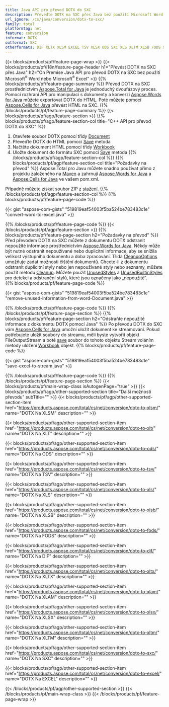 ```yaml
---
title: Java API pro převod DOTX do SXC
description: Převeďte DOTX na SXC přes Java bez použití Microsoft Word nebo Microsoft Excel
url_ignore: /cs/java/conversion/dotx-to-sxc/
family: total
platformtag: net
feature: conversion
informat: DOTX
outformat: SXC
otherformats: DIF XLTX XLSM EXCEL TSV XLSX ODS SXC XLS XLTM XLSB FODS XLT XLAM
---
```

{{< blocks/products/pf/feature-page-wrap >}}
{{< blocks/products/pf/i18n/feature-page-header h1="Převést DOTX na SXC přes Java" h2="On Premise Java API pro převod DOTX na SXC bez použití Microsoft<sup>&reg;</sup> Word nebo Microsoft<sup>&reg;</sup> Excel" >}}
{{% blocks/products/pf/feature-page-summary %}}
Převod DOTX na SXC prostřednictvím [Aspose.Total for Java](https://products.aspose.com/total/java/) je jednoduchý dvoufázový proces. Pomocí rozhraní API pro manipulaci s dokumenty a konverzi [Aspose.Words for Java](https://products.aspose.com/words/java/) můžete exportovat DOTX do HTML. Poté můžete pomocí [Aspose.Cells for Java](https://products.aspose.com/cells/java/) převést HTML na SXC.
{{% /blocks/products/pf/feature-page-summary  %}}
{{< blocks/products/pf/agp/feature-section >}}
{{% blocks/products/pf/agp/feature-section-col title="C++ API pro převod DOTX do SXC" %}}
1. Otevřete soubor DOTX pomocí třídy [Document](https://reference.aspose.com/words/java/com.aspose.words/Document)
2. Převeďte DOTX do HTML pomocí [Save](https://reference.aspose.com/words/java/com.aspose.words/Document#save(java.lang.String,com.aspose.words.SaveOptions)) metoda
3. Načtěte dokument HTML pomocí třídy [Workbook](https://reference.aspose.com/cells/java/com.aspose.cells/Workbook)
4. Uložte dokument do formátu SXC pomocí [Save](https://reference.aspose.com/cells/java/com.aspose.cells/workbook#save(java.lang.String.%20com.aspose.cells.SaveOptions)) metoda
{{% /blocks/products/pf/agp/feature-section-col %}}
{{% blocks/products/pf/agp/feature-section-col title="Požadavky na převod" %}}
Aspose.Total pro Javu můžete snadno používat přímo z projektu založeného na [Maven](https://repository.aspose.com/webapp/#/artifacts/browse/tree/General/repo/com/aspose/aspose-total) a zahrnují [Aspose.Words for Java](https://dotxs.aspose.com/words/java/installation/) a [Aspose.Cells for Java](https://dotxs.aspose.com/cells/java/installation/) ve vašem pom.xml.

Případně můžete získat soubor ZIP z [stažení](https://releases.aspose.comtotal/java).
{{% /blocks/products/pf/agp/feature-section-col %}}
{{% blocks/products/pf/feature-page-code %}}

{{< gist "aspose-com-gists" "519819eaf54003f5ba524be783483c1e" "convert-word-to-excel.java" >}}


{{% /blocks/products/pf/feature-page-code %}}
{{< /blocks/products/pf/agp/feature-section >}}
{{% blocks/products/pf/feature-page-section  h2="Požadavky na převod" %}}
Před převodem DOTX na SXC můžete z dokumentu DOTX odstranit nepoužité informace prostřednictvím [Aspose.Words for Java](https://products.aspose.com/words/java/). Někdy může být nutné odstranit nepoužívané nebo duplicitní informace, aby se snížila velikost výstupního dokumentu a doba zpracování. Třída [CleanupOptions](https://reference.aspose.com/words/java/com.aspose.words/CleanupOptions) umožňuje zadat možnosti čištění dokumentů. Chcete-li z dokumentu odstranit duplicitní styly nebo jen nepoužívané styly nebo seznamy, můžete použít metodu [Cleanup](https://reference.aspose.com/words/java/com.aspose.words/Document#cleanup()). Můžete použít [UnusedStyles](https://reference.aspose.com/words/java/com.aspose.words/cleanupoptions#UnusedStyles) a [UnusedBuiltinStyles](https://reference.aspose.com/words/java/com.aspose.words/cleanupoptions#UnusedBuiltinStyles) pro detekci a odstranění stylů, které jsou označeny jako „nepoužité“.  
{{% blocks/products/pf/feature-page-code %}}

{{< gist "aspose-com-gists" "519819eaf54003f5ba524be783483c1e" "remove-unused-information-from-word-Document.java" >}}

{{% /blocks/products/pf/feature-page-code  %}}
{{% /blocks/products/pf/feature-page-section %}}
{{% blocks/products/pf/feature-page-section  h2="Odstraňte nepoužité informace z dokumentu DOTX pomocí Java" %}}
Po převodu DOTX do SXC vám [Aspose.Cells for Java](https://products.aspose.com/cells/java/) umožní uložit dokument ke streamování. Pokud potřebujete uložit soubory do streamu, měli byste vytvořit objekt FileOutputStream a poté [save](https://reference.aspose.com/cells/java/com.aspose.cells/workbook#save(java.io.OutputStream.%20com.aspose.cells.SaveOptions)) soubor do tohoto objektu Stream voláním metody uložení [Workbook](https://reference.aspose.com/cells/java/com.aspose.cells/Workbook) objekt. 
{{% blocks/products/pf/feature-page-code %}}

{{< gist "aspose-com-gists" "519819eaf54003f5ba524be783483c1e" "save-excel-to-stream.java" >}}

{{% /blocks/products/pf/feature-page-code  %}}
{{% /blocks/products/pf/feature-page-section %}}
{{< blocks/products/pf/main-wrap-class isAutogenPage="true" >}}
{{< blocks/products/pf/agp/other-supported-section title="Další možnosti převodu" subTitle="" >}}
{{< blocks/products/pf/agp/other-supported-section-item href="https://products.aspose.com/total/cs/net/conversion/dotx-to-xlsm/" name="DOTX Na XLSM" description="" >}}

{{< blocks/products/pf/agp/other-supported-section-item href="https://products.aspose.com/total/cs/net/conversion/dotx-to-xlt/" name="DOTX Na XLT" description="" >}}

{{< blocks/products/pf/agp/other-supported-section-item href="https://products.aspose.com/total/cs/net/conversion/dotx-to-ods/" name="DOTX Na ODS" description="" >}}

{{< blocks/products/pf/agp/other-supported-section-item href="https://products.aspose.com/total/cs/net/conversion/dotx-to-tsv/" name="DOTX Na TSV" description="" >}}

{{< blocks/products/pf/agp/other-supported-section-item href="https://products.aspose.com/total/cs/net/conversion/dotx-to-xls/" name="DOTX Na XLS" description="" >}}

{{< blocks/products/pf/agp/other-supported-section-item href="https://products.aspose.com/total/cs/net/conversion/dotx-to-xlsb/" name="DOTX Na XLSB" description="" >}}

{{< blocks/products/pf/agp/other-supported-section-item href="https://products.aspose.com/total/cs/net/conversion/dotx-to-fods/" name="DOTX Na FODS" description="" >}}

{{< blocks/products/pf/agp/other-supported-section-item href="https://products.aspose.com/total/cs/net/conversion/dotx-to-dif/" name="DOTX Na DIF" description="" >}}

{{< blocks/products/pf/agp/other-supported-section-item href="https://products.aspose.com/total/cs/net/conversion/dotx-to-xltx/" name="DOTX Na XLTX" description="" >}}

{{< blocks/products/pf/agp/other-supported-section-item href="https://products.aspose.com/total/cs/net/conversion/dotx-to-xlam/" name="DOTX Na XLAM" description="" >}}

{{< blocks/products/pf/agp/other-supported-section-item href="https://products.aspose.com/total/cs/net/conversion/dotx-to-xlsx/" name="DOTX Na XLSX" description="" >}}

{{< blocks/products/pf/agp/other-supported-section-item href="https://products.aspose.com/total/cs/net/conversion/dotx-to-xltm/" name="DOTX Na XLTM" description="" >}}

{{< blocks/products/pf/agp/other-supported-section-item href="https://products.aspose.com/total/cs/net/conversion/dotx-to-sxc/" name="DOTX Na SXC" description="" >}}

{{< blocks/products/pf/agp/other-supported-section-item href="https://products.aspose.com/total/cs/net/conversion/dotx-to-excel/" name="DOTX Na EXCEL" description="" >}}


{{< /blocks/products/pf/agp/other-supported-section >}}
{{< /blocks/products/pf/main-wrap-class >}}
{{< /blocks/products/pf/feature-page-wrap >}}